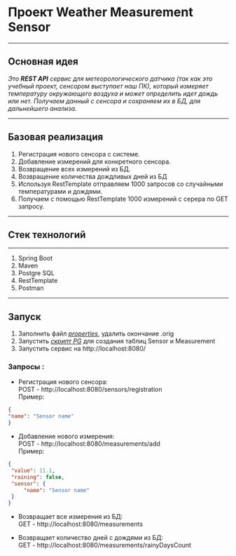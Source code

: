 # Проект Weather Measurement Sensor 
***
## Основная идея ##


*Это ***REST API*** сервис для метеорологического датчика (так как это учебный проект, сенсором выступает наш ПК), который измеряет температуру окружающего воздуха и может определить идет дождь или нет.
Получаем данный с сенсора и сохраняем их в БД, для дальнейшего анализа.*
***
## Базовая реализация
1. Регистрация нового сенсора с системе.
2. Добавление измерений для конкретного сенсора.
3. Возвращение всех измерений из БД.
4. Возвращение количества дождливых дней из БД
5. Используя RestTemplate отправляем 1000 запросов со случайными температурами и дождями.
6. Получаем с помощью RestTemplate 1000 измерений с серера по GET запросу.
***
## Стек технологий
***
1. Spring Boot
2. Maven
3. Postgre SQL
4. RestTemplate
5. Postman
***
## Запуск
 1. Заполнить файл [*properties*](https://github.com/FattAkvarium/Weather-Measurement-Sensor/blob/master/src/main/resources/application.properties.orig), удалить окончание .orig
 2. Запустить [*скрипт PG*](https://github.com/FattAkvarium/Weather-Measurement-Sensor/blob/master/src/main/resources/forIntall.sql) для создания таблиц Sensor и Measurement
 3. Запустить сервис на http://localhost:8080/

### Запросы :
- Регистрация нового сенсора:   
POST - http://localhost:8080/sensors/registration   
Пример:
```JSON
{
"name": "Sensor name"
}
```
 
- Добавление нового измерения:  
POST - http://localhost:8080/measurements/add   
Пример:
```JSON
{
 "value": 11.1,
 "raining": false,
 "sensor": {
     "name": "Sensor name"
 }
}
```

- Возвращает все измерения из БД:   
 GET - http://localhost:8080/measurements

- Возвращает количество дней с дождями из БД:  
GET - http://localhost:8080/measurements/rainyDaysCount


